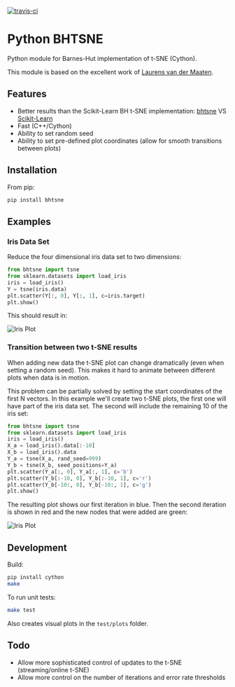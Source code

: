 
[![travis-ci](https://api.travis-ci.org/dominiek/python-bhtsne.svg)](https://travis-ci.org/dominiek/python-bhtsne)

# Python BHTSNE

Python module for Barnes-Hut implementation of t-SNE (Cython).

This module is based on the excellent work of [Laurens van der Maaten](https://github.com/lvdmaaten/bhtsne).

## Features

- Better results than the Scikit-Learn BH t-SNE implementation: [bhtsne](https://raw.githubusercontent.com/dominiek/python-bhtsne/master/test/plots/iris.png) VS [Scikit-Learn](https://raw.githubusercontent.com/dominiek/python-bhtsne/master/test/plots/iris_sklearn.png)
- Fast (C++/Cython)
- Ability to set random seed
- Ability to set pre-defined plot coordinates (allow for smooth transitions between plots)

## Installation

From pip:

```bash
pip install bhtsne
```

## Examples

### Iris Data Set

Reduce the four dimensional iris data set to two dimensions:

```python
from bhtsne import tsne
from sklearn.datasets import load_iris
iris = load_iris()
Y = tsne(iris.data)
plt.scatter(Y[:, 0], Y[:, 1], c=iris.target)
plt.show()
```

This should result in:

![Iris Plot](https://raw.githubusercontent.com/dominiek/python-bhtsne/master/test/plots/iris.png)


### Transition between two t-SNE results

When adding new data the t-SNE plot can change dramatically (even when setting a random seed). This makes it hard to animate between different plots when data is in motion.

This problem can be partially solved by setting the start coordinates of the first N vectors. In this example we'll create two t-SNE plots, the first one will have part of the iris data set. The second will include the remaining 10 of the iris set:

```python
from bhtsne import tsne
from sklearn.datasets import load_iris
iris = load_iris()
X_a = load_iris().data[:-10]
X_b = load_iris().data
Y_a = tsne(X_a, rand_seed=999)
Y_b = tsne(X_b, seed_positions=Y_a)
plt.scatter(Y_a[:, 0], Y_a[:, 1], c='b')
plt.scatter(Y_b[:-10, 0], Y_b[:-10, 1], c='r')
plt.scatter(Y_b[-10:, 0], Y_b[-10:, 1], c='g')
plt.show()
```

The resulting plot shows our first iteration in blue. Then the second iteration is shown in red and the new nodes that were added are green:

![Iris Plot](https://raw.githubusercontent.com/dominiek/python-bhtsne/master/test/plots/iris_seed_positions.png)

## Development

Build:

```bash
pip install cython
make
```

To run unit tests:

```bash
make test
```

Also creates visual plots in the `test/plots` folder.

## Todo

- Allow more sophisticated control of updates to the t-SNE (streaming/online t-SNE)
- Allow more control on the number of iterations and error rate thresholds
